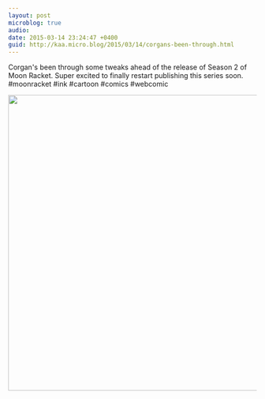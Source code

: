 ```yaml
---
layout: post
microblog: true
audio: 
date: 2015-03-14 23:24:47 +0400
guid: http://kaa.micro.blog/2015/03/14/corgans-been-through.html
---
```

Corgan's been through some tweaks ahead of the release of Season 2 of Moon Racket. Super excited to finally restart publishing this series soon. #moonracket #ink #cartoon #comics #webcomic

<img src="https://micro.kaa.bz/uploads/2018/1ab58914cf.jpg" width="600" height="600" />
